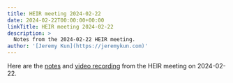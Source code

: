 ```yaml
---
title: HEIR meeting 2024-02-22
date: 2024-02-22T00:00:00+00:00
linkTitle: HEIR meeting 2024-02-22
description: >
  Notes from the 2024-02-22 HEIR meeting.
author: '[Jeremy Kun](https://jeremykun.com)'
---
```


Here are the
[notes](https://docs.google.com/document/d/1ktK2Y2-OnadvsIIa94HRch_oHCaQ0D6gbT3CElKmGak/edit?usp=sharing)
and
[video recording](https://drive.google.com/file/d/1RDONadr54-7uX5ko5dmUX3s1l7QHeHbM/view?usp=sharing)
from the HEIR meeting on 2024-02-22.

<!-- mdformat global-off -->
